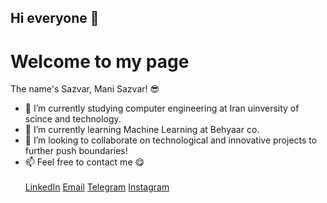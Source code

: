 ## Hi everyone 👋
# Welcome to my page
The name's Sazvar, Mani Sazvar! 😎

- 🔭 I’m currently studying computer engineering at Iran uinversity of scince and technology.
- 🌱 I’m currently learning Machine Learning at Behyaar co.
- 👯 I’m looking to collaborate on technological and innovative projects to further push boundaries!
- 📫 Feel free to contact me :yum:
<br><br>
<a href="https://www.linkedin.com/in/mani-sazvar-0a4918337" target="_blank">LinkedIn</a>
<a href="mailto:manisazvar2006@gmail.com">Email</a>
<a href="https://t.me/Mani_The_Great" target="_blank">Telegram</a>
<a href="https://instagram.com/mani.the_great" target="_blank">Instagram</a>
